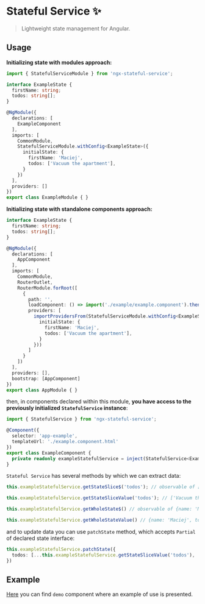 # Stateful Service :sparkles:
> Lightweight state management for Angular.

## Usage
<strong>Initializing state with modules approach:</strong>
```ts
import { StatefulServiceModule } from 'ngx-stateful-service';

interface ExampleState {
  firstName: string;
  todos: string[];
}

@NgModule({
  declarations: [
    ExampleComponent
  ],
  imports: [
    CommonModule,
    StatefulServiceModule.withConfig<ExampleState>({
      initialState: {
        firstName: 'Maciej',
        todos: ['Vacuum the apartment'],
      }
    })
  ],
  providers: []
})
export class ExampleModule { }
```

<strong>Initializing state with standalone components approach:</strong>
```ts
interface ExampleState {
  firstName: string;
  todos: string[];
}

@NgModule({
  declarations: [
    AppComponent
  ],
  imports: [
    CommonModule,
    RouterOutlet,
    RouterModule.forRoot([
      {
        path: '',
        loadComponent: () => import('./example/example.component').then(m => m.ExampleComponent),
        providers: [
          importProvidersFrom(StatefulServiceModule.withConfig<ExampleState>({
            initialState: {
              firstName: 'Maciej',
              todos: ['Vacuum the apartment'],
            }
          }))
        ]
      }
    ])
  ],
  providers: [],
  bootstrap: [AppComponent]
})
export class AppModule { }
```

then, in components declared within this module, <strong>you have access to the previously initialized `StatefulService` instance</strong>:
```ts
import { StatefulService } from 'ngx-stateful-service';

@Component({
  selector: 'app-example',
  templateUrl: './example.component.html'
})
export class ExampleComponent {
  private readonly exampleStatefulService = inject(StatefulService<ExampleState>);
}
```

`Stateful Service` has several methods by which we can extract data:
```ts
this.exampleStatefulService.getStateSlice$('todos'); // observable of ['Vacuum the apartment']

this.exampleStatefulService.getStateSliceValue('todos'); // ['Vacuum the apartment']

this.exampleStatefulService.getWholeState$() // observable of {name: 'Maciej', todos: ['Vacuum the apartment']}

this.exampleStatefulService.getWholeStateValue() // {name: 'Maciej', todos: ['Vacuum the apartment']}
```

and to update data you can use `patchState` method, which accepts `Partial` of declared state interface:
```ts
this.exampleStatefulService.patchState({
  todos: [...this.exampleStatefulService.getStateSliceValue('todos'), 'Cook dinner']
})
```

## Example

[Here](https://github.com/maciekw129/ngx-stateful-service/tree/main/src/app/demo) you can find `demo` component where an example of use is presented.

